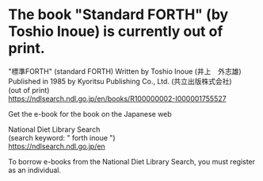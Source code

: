 ﻿# The book "Standard FORTH" (by Toshio Inoue) is currently out of print.  
  
"標準FORTH" (standard FORTH) Written by Toshio Inoue (井上　外志雄)  
Published in 1985 by Kyoritsu Publishing Co., Ltd. (共立出版株式会社)  
(out of print)  
https://ndlsearch.ndl.go.jp/en/books/R100000002-I000001755527  
  
  
  
Get the e-book for the book on the Japanese web  
  
National Diet Library Search  
(search keyword: " forth inoue ")  
https://ndlsearch.ndl.go.jp/en  
  
To borrow e-books from the National Diet Library Search, you must register as an individual.  


